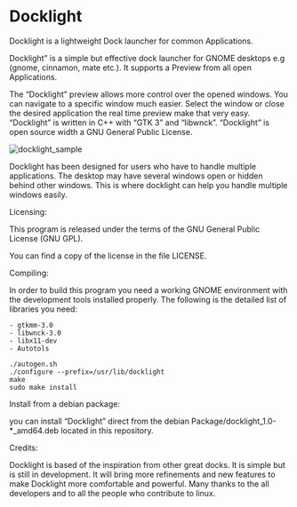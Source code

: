 # Docklight
Docklight is a lightweight Dock launcher for common Applications.

Docklight” is a simple but effective dock launcher for GNOME desktops e.g (gnome, cinnamon, mate etc.).
It supports a Preview from all open Applications.

The “Docklight” preview allows more control over the opened windows. You can navigate to a specific window much easier.
Select the window or close the desired application the real time preview make that very easy.
“Docklight” is written in C++ with “GTK 3” and “libwnck”. “Docklight” is open source width a GNU General Public License.


![docklight_sample](https://cloud.githubusercontent.com/assets/9448387/19643317/e3d066ea-9a13-11e6-8971-96cf38752c97.jpg)


Docklight has been designed for users who have to handle multiple applications. The desktop may have several windows open or hidden behind other windows. This is where docklight can help you handle multiple windows easily.


 Licensing:

  This program is released under the terms of the GNU General Public
  License (GNU GPL).

  You can find a copy of the license in the file LICENSE.
  
 Compiling:
  
  In order to build this program you need a working GNOME environment
  with the development tools installed properly.
  The following is the detailed list of libraries you need:
  
	- gtkmm-3.0
	- libwnck-3.0	
	- libx11-dev
	- Autotols
   
	./autogen.sh
	./configure --prefix=/usr/lib/docklight
	make
	sudo make install


 Install from a debian package:
 
 you can install “Docklight” direct from the debian Package/docklight_1.0-*_amd64.deb located in this   repository.
 
 Credits:

  Docklight is based of the inspiration from other great docks. It is simple but is still in   development. 
  It will  bring more refinements and  new features to make Docklight more comfortable and powerful.
  Many thanks to the all developers and to all the people who contribute to linux.

  




